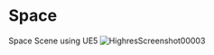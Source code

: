 # Space
Space Scene using UE5
![HighresScreenshot00003](https://user-images.githubusercontent.com/47804992/129906886-28a30feb-fca4-4f67-929b-653e80512280.png)
